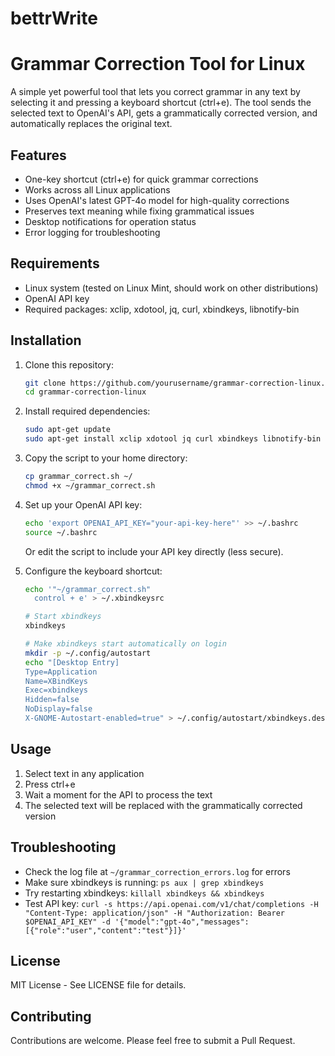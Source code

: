 # bettrWrite

# Grammar Correction Tool for Linux

A simple yet powerful tool that lets you correct grammar in any text by selecting it and pressing a keyboard shortcut (ctrl+e). The tool sends the selected text to OpenAI's API, gets a grammatically corrected version, and automatically replaces the original text.

## Features

- One-key shortcut (ctrl+e) for quick grammar corrections
- Works across all Linux applications
- Uses OpenAI's latest GPT-4o model for high-quality corrections
- Preserves text meaning while fixing grammatical issues
- Desktop notifications for operation status
- Error logging for troubleshooting

## Requirements

- Linux system (tested on Linux Mint, should work on other distributions)
- OpenAI API key
- Required packages: xclip, xdotool, jq, curl, xbindkeys, libnotify-bin

## Installation

1. Clone this repository:
   ```bash
   git clone https://github.com/yourusername/grammar-correction-linux.git
   cd grammar-correction-linux
   ```

2. Install required dependencies:
   ```bash
   sudo apt-get update
   sudo apt-get install xclip xdotool jq curl xbindkeys libnotify-bin
   ```

3. Copy the script to your home directory:
   ```bash
   cp grammar_correct.sh ~/
   chmod +x ~/grammar_correct.sh
   ```

4. Set up your OpenAI API key:
   ```bash
   echo 'export OPENAI_API_KEY="your-api-key-here"' >> ~/.bashrc
   source ~/.bashrc
   ```
   Or edit the script to include your API key directly (less secure).

5. Configure the keyboard shortcut:
   ```bash
   echo '"~/grammar_correct.sh"
     control + e' > ~/.xbindkeysrc
   
   # Start xbindkeys
   xbindkeys
   
   # Make xbindkeys start automatically on login
   mkdir -p ~/.config/autostart
   echo "[Desktop Entry]
   Type=Application
   Name=XBindKeys
   Exec=xbindkeys
   Hidden=false
   NoDisplay=false
   X-GNOME-Autostart-enabled=true" > ~/.config/autostart/xbindkeys.desktop
   ```

## Usage

1. Select text in any application
2. Press ctrl+e
3. Wait a moment for the API to process the text
4. The selected text will be replaced with the grammatically corrected version

## Troubleshooting

- Check the log file at `~/grammar_correction_errors.log` for errors
- Make sure xbindkeys is running: `ps aux | grep xbindkeys`
- Try restarting xbindkeys: `killall xbindkeys && xbindkeys`
- Test API key: `curl -s https://api.openai.com/v1/chat/completions -H "Content-Type: application/json" -H "Authorization: Bearer $OPENAI_API_KEY" -d '{"model":"gpt-4o","messages":[{"role":"user","content":"test"}]}'`

## License

MIT License - See LICENSE file for details.

## Contributing

Contributions are welcome. Please feel free to submit a Pull Request.